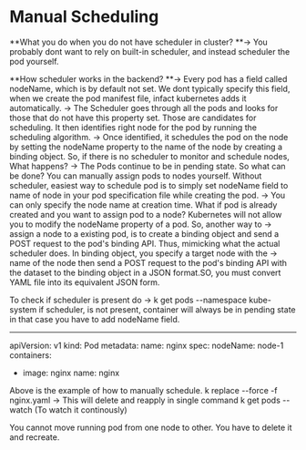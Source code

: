 # Manual Scheduling

**What you do when you do not have scheduler in cluster?
**-> You probably dont want to rely on built-in scheduler, and instead scheduler the pod yourself.

**How scheduler works in the backend?
**-> Every pod has a field called nodeName, which is by default not set. We dont typically specify this field, when we create the pod manifest file, infact kubernetes adds it automatically.
-> The Scheduler goes through all the pods and looks for those that do not have this property set. Those are candidates for scheduling. It then identifies right node for the pod by running the scheduling algorithm. 
-> Once identified, it schedules the pod on the node by setting the nodeName property to the name of the node by creating a binding object. So, if there is no scheduler to monitor and schedule nodes, What happens? ->
The Pods continue to be in pending state. So what can be done? You can manually assign pods to nodes yourself. Without scheduler, easiest way to schedule pod is to simply set nodeName field to name of node in your pod
specification file while creating the pod. 
-> You can only specify the node name at creation time. What if pod is already created and you want to assign pod to a node? Kubernetes will not allow you to modify the nodeName property of a pod. So, another way to 
-> assign a node to a existing pod, is to create a binding object and send a POST request to the pod's binding API. Thus, mimicking what the actual scheduler does. In binding object, you specify a target node with the 
-> name of the node then send a POST request to the pod's binding API with the dataset to the binding object in a JSON format.SO, you must convert YAML file into its equivalent JSON form.

To check if scheduler is present do -> k get pods --namespace kube-system
if scheduler, is not present, container will always be in pending state in that case you have to add nodeName field.

---
apiVersion: v1
kind: Pod
metadata: 
  name: nginx
spec:
  nodeName: node-1
  containers: 
  - image: nginx
    name: nginx

Above is the example of how to manually schedule.
k replace --force -f nginx.yaml    -> This will delete and reapply in single command
k get pods --watch    (To watch it continously)

You cannot move running pod from one node to other. You have to delete it and recreate.












